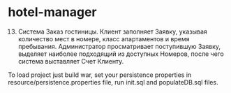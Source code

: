 # hotel-manager
13.	Система Заказ гостиницы. Клиент заполняет Заявку, указывая количество мест в номере, класс апартаментов и время пребывания. 
    Администратор просматривает поступившую Заявку, выделяет наиболее подходящий из доступных 
    Номеров, после чего система выставляет Счет Клиенту.
    
   
To load project just build war, set your persistence properties in resource/persistence.properties file, run init.sql and populateDB.sql files.

